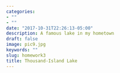 ```yaml
---
categories:
- ""
- ""
date: "2017-10-31T22:26:13-05:00"
description: A famous lake in my hometown
draft: false
image: pic9.jpg
keywords: ""
slug: homework3
title: Thousand-Island Lake
---
```

